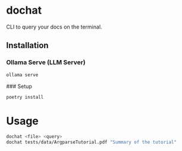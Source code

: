 # dochat

CLI to query your docs on the terminal.

## Installation

### Ollama Serve (LLM Server)

```bash
ollama serve
```

### Setup

```bash
poetry install
```

# Usage

```bash
dochat <file> <query>
dochat tests/data/ArgparseTutorial.pdf "Summary of the tutorial"
```
